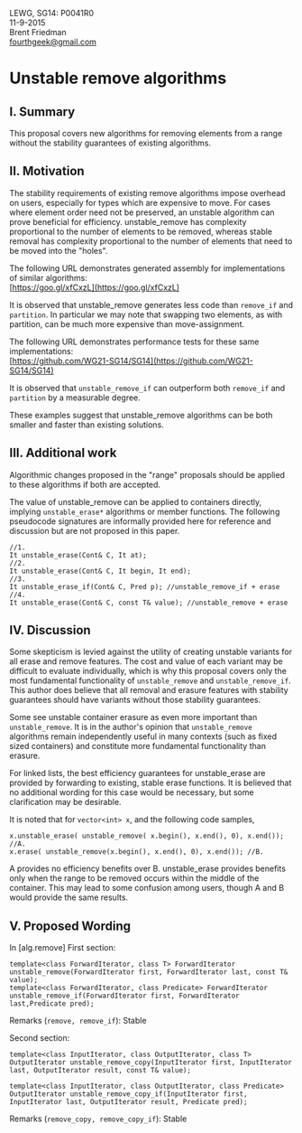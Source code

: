 LEWG, SG14: P0041R0  
11-9-2015  
Brent Friedman  
fourthgeek@gmail.com

# Unstable remove algorithms

## I. Summary

This proposal covers new algorithms for removing elements from a range without the stability guarantees of existing algorithms.

## II. Motivation

The stability requirements of existing remove algorithms impose overhead on users, especially for types which are expensive to move. For cases where element order need not be preserved, an unstable algorithm can prove beneficial for efficiency. unstable_remove has complexity proportional to the number of elements to be removed, whereas stable removal has complexity proportional to the number of elements that need to be moved into the "holes".

The following URL demonstrates generated assembly for implementations of similar algorithms:  
 [https://goo.gl/xfCxzL](https://goo.gl/xfCxzL)

It is observed that unstable_remove generates less code than `remove_if` and `partition`. In particular we may note that swapping two elements, as with partition, can be much more expensive than move-assignment.

The following URL demonstrates performance tests for these same implementations:  
 [https://github.com/WG21-SG14/SG14](https://github.com/WG21-SG14/SG14)

It is observed that `unstable_remove_if` can outperform both `remove_if` and `partition` by a measurable degree.

These examples suggest that unstable_remove algorithms can be both smaller and faster than existing solutions.

## III. Additional work

Algorithmic changes proposed in the "range" proposals should be applied to these algorithms if both are accepted.

The value of unstable_remove can be applied to containers directly, implying `unstable_erase*` algorithms or member functions. The following pseudocode signatures are informally provided here for reference and discussion but are not proposed in this paper.

    //1.
    It unstable_erase(Cont& C, It at);
    //2.
    It unstable_erase(Cont& C, It begin, It end);
    //3.
    It unstable_erase_if(Cont& C, Pred p); //unstable_remove_if + erase
    //4.
    It unstable_erase(Cont& C, const T& value); //unstable_remove + erase

## IV. Discussion

Some skepticism is levied against the utility of creating unstable variants for all erase and remove features. The cost and value of each variant may be difficult to evaluate individually, which is why this proposal covers only the most fundamental functionality of `unstable_remove` and `unstable_remove_if`. This author does believe that all removal and erasure features with stability guarantees should have variants without those stability guarantees.

Some see unstable container erasure as even more important than `unstable_remove`. It is in the author's opinion that `unstable_remove` algorithms remain independently useful in many contexts (such as fixed sized containers) and constitute more fundamental functionality than erasure.

For linked lists, the best efficiency guarantees for unstable_erase are provided by forwarding to existing, stable erase functions. It is believed that no additional wording for this case would be necessary, but some clarification may be desirable.

It is noted that for `vector<int> x`, and the following code samples,  

    x.unstable_erase( unstable_remove( x.begin(), x.end(), 0), x.end()); //A.
    x.erase( unstable_remove(x.begin(), x.end(), 0), x.end()); //B.

A provides no efficiency benefits over B. unstable_erase provides benefits only when the range to be removed occurs within the middle of the container. This may lead to some confusion among users, though A and B would provide the same results.

## V. Proposed Wording

In [alg.remove]  First section:
  
    template<class ForwardIterator, class T> ForwardIterator unstable_remove(ForwardIterator first, ForwardIterator last, const T& value);   
    template<class ForwardIterator, class Predicate> ForwardIterator unstable_remove_if(ForwardIterator first, ForwardIterator last,Predicate pred);

Remarks (`remove, remove_if`): Stable  

Second section:  

    template<class InputIterator, class OutputIterator, class T> OutputIterator unstable_remove_copy(InputIterator first, InputIterator last, OutputIterator result, const T& value);

    template<class InputIterator, class OutputIterator, class Predicate> OutputIterator unstable_remove_copy_if(InputIterator first, InputIterator last, OutputIterator result, Predicate pred);   

Remarks (`remove_copy, remove_copy_if`): Stable  
